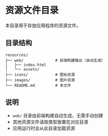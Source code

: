 # 资源文件目录

本目录用于存放应用程序的资源文件。

## 目录结构

```
resources/
├── web/              # 前端构建输出（自动生成）
│   ├── index.html
│   └── assets/
├── icons/            # 图标资源
├── images/           # 图片资源
└── README.md         # 本文件
```

## 说明

- `web/` 目录由前端构建自动生成，无需手动创建
- 其他资源文件请按类型放置在对应目录
- 应用运行时会从此目录加载资源

